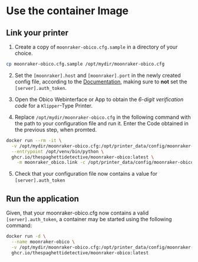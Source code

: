 # Use the container Image

## Link your printer

1. Create a copy of `moonraker-obico.cfg.sample` in a directory of your choice. 

```bash
cp moonraker-obico.cfg.sample /opt/mydir/moonraker-obico.cfg
```

2. Set the `[moonraker].host` and `[moonraker].port` in the newly created config file, according to the [Documentation](https://www.obico.io/docs/user-guides/moonraker-obico/config/), making sure to **not** set the `[server].auth_token`.

3. Open the Obico Webinterface or App to obtain the *6-digit verification code* for a `Klipper`-Type Printer.

4. Replace `/opt/mydir/moonraker-obico.cfg` in the following command with the path to your configuration file and run it. Enter the Code obtained in the previous step, when promted.

```bash
docker run --rm -it \
  -v /opt/mydir/moonraker-obico.cfg:/opt/printer_data/config/moonraker-obico.cfg \
  --entrypoint /opt/venv/bin/python \
  ghcr.io/thespaghettidetective/moonraker-obico:latest \
    -m moonraker_obico.link -c /opt/printer_data/config/moonraker-obico.cfg
```

5. Check that your configuration file now contains a value for `[server].auth_token`

## Run the application

Given, that your moonraker-obico.cfg now contains a valid `[server].auth_token`, a container may be started using the following command:

```bash
docker run -d \
  --name moonraker-obico \
  -v /opt/mydir/moonraker-obico.cfg:/opt/printer_data/config/moonraker-obico.cfg \
  ghcr.io/thespaghettidetective/moonraker-obico:latest
```

